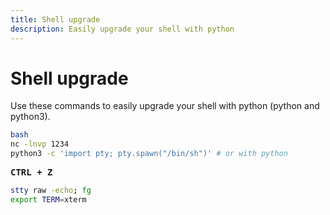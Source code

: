 ```yaml
---
title: Shell upgrade
description: Easily upgrade your shell with python
---
```


# Shell upgrade

Use these commands to easily upgrade your shell with python (python and python3).

```bash
bash
nc -lnvp 1234
python3 -c 'import pty; pty.spawn("/bin/sh")' # or with python
```

<kbd>**CTRL + Z**</kbd>

```bash
stty raw -echo; fg
export TERM=xterm
```
